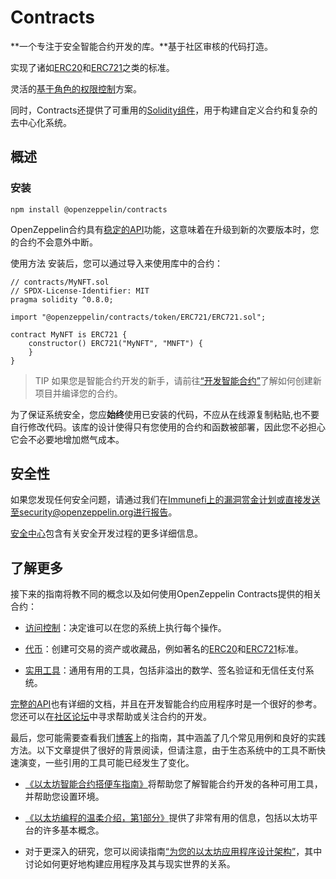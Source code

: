 # Contracts
**一个专注于安全智能合约开发的库。**基于社区审核的代码打造。

实现了诸如[ERC20](./Tokens/ERC20/ERC20.md)和[ERC721](./Tokens/ERC721.md)之类的标准。

灵活的[基于角色的权限控制](./Access-Control.md)方案。

同时，Contracts还提供了可重用的[Solidity组件](./Utilities.md)，用于构建自定义合约和复杂的去中心化系统。

## 概述

### 安装

```
npm install @openzeppelin/contracts
```

OpenZeppelin合约具有[稳定的API](./Releases&Stability.md#api稳定性)功能，这意味着在升级到新的次要版本时，您的合约不会意外中断。

使用方法
安装后，您可以通过导入来使用库中的合约：
```
// contracts/MyNFT.sol
// SPDX-License-Identifier: MIT
pragma solidity ^0.8.0;

import "@openzeppelin/contracts/token/ERC721/ERC721.sol";

contract MyNFT is ERC721 {
    constructor() ERC721("MyNFT", "MNFT") {
    }
}
```

> TIP
如果您是智能合约开发的新手，请前往[“开发智能合约”](../../Learn/Developing-smart-contracts/Developing-smart-contracts-hardh.md)了解如何创建新项目并编译您的合约。

为了保证系统安全，您应**始终**使用已安装的代码，不应从在线源复制粘贴,也不要自行修改代码。该库的设计使得只有您使用的合约和函数被部署，因此您不必担心它会不必要地增加燃气成本。

## 安全性
如果您发现任何安全问题，请通过我们在[Immunefi上的漏洞赏金计划](https://www.immunefi.com/bounty/openzeppelin)或直接发送至security@openzeppelin.org进行报告。

[安全中心](https://contracts.openzeppelin.com/security)包含有关安全开发过程的更多详细信息。

## 了解更多
接下来的指南将教不同的概念以及如何使用OpenZeppelin Contracts提供的相关合约：

* [访问控制](./Access-Control.md)：决定谁可以在您的系统上执行每个操作。

* [代币](./Tokens/Tokens.md)：创建可交易的资产或收藏品，例如著名的[ERC20](./Tokens/ERC20/ERC20.md)和[ERC721](./Tokens/ERC721.md)标准。

* [实用工具](../Contracts.4.x/Utilities.md)：通用有用的工具，包括非溢出的数学、签名验证和无信任支付系统。

[完整的API](../Contracts.4.x/API/ERC20.md)也有详细的文档，并且在开发智能合约应用程序时是一个很好的参考。您还可以在[社区论坛](https://forum.openzeppelin.com/)中寻求帮助或关注合约的开发。

最后，您可能需要查看我们[博客](https://blog.openzeppelin.com/guides/)上的指南，其中涵盖了几个常见用例和良好的实践方法。以下文章提供了很好的背景阅读，但请注意，由于生态系统中的工具不断快速演变，一些引用的工具可能已经发生了变化。

* [《以太坊智能合约搭便车指南》](https://blog.openzeppelin.com/the-hitchhikers-guide-to-smart-contracts-in-ethereum-848f08001f05)将帮助您了解智能合约开发的各种可用工具，并帮助您设置环境。

* [《以太坊编程的温柔介绍，第1部分》](https://blog.openzeppelin.com/a-gentle-introduction-to-ethereum-programming-part-1-783cc7796094)提供了非常有用的信息，包括以太坊平台的许多基本概念。

* 对于更深入的研究，您可以阅读指南[“为您的以太坊应用程序设计架构”](https://blog.openzeppelin.com/designing-the-architecture-for-your-ethereum-application-9cec086f8317)，其中讨论如何更好地构建应用程序及其与现实世界的关系。